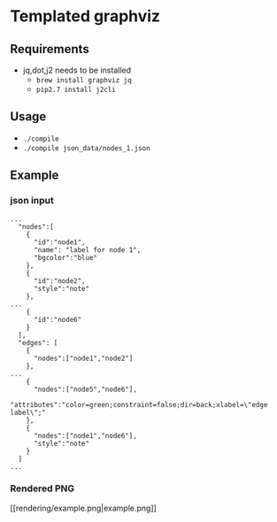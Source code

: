 # Templated graphviz

## Requirements
* jq,dot,j2 needs to be installed
  * `brew install graphviz jq`
  * `pip2.7 install j2cli`

## Usage
* `./compile` 
* `./compile json_data/nodes_1.json` 

## Example

### json input
```
...
  "nodes":[
    {
      "id":"node1",
      "name": "label for node 1",
      "bgcolor":"blue"
    },
    {
      "id":"node2",
      "style":"note"
    },
...
    {
      "id":"node6"
    }
  ],
  "edges": [
    {
      "nodes":["node1","node2"]
    },
...
    {
      "nodes":["node5","node6"],
      "attributes":"color=green;constraint=false;dir=back;xlabel=\"edge label\";"
    },
    {
      "nodes":["node1","node6"],
      "style":"note"
    }
  ]
...
```

### Rendered PNG
[[rendering/example.png|example.png]]

